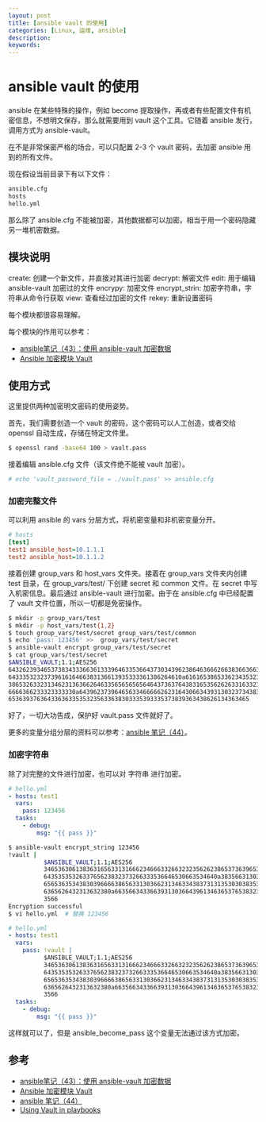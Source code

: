 ```yaml
---
layout: post
title: [ansible vault 的使用]
categories: [Linux, 运维, ansible]
description:
keywords: 
---
```


# ansible vault 的使用

ansible 在某些特殊的操作，例如 become 提取操作，再或者有些配置文件有机密信息，不想明文保存，那么就需要用到 vault 这个工具。它随着 ansible 发行，调用方式为 ansible-vault。

在不是非常保密严格的场合，可以只配置 2-3 个 vault 密码，去加密 ansible 用到的所有文件。

现在假设当前目录下有以下文件：

```sh
ansible.cfg
hosts
hello.yml
```

那么除了 ansible.cfg 不能被加密，其他数据都可以加密。相当于用一个密码隐藏另一堆机密数据。

## 模块说明

create: 创建一个新文件，并直接对其进行加密
decrypt: 解密文件
edit: 用于编辑 ansible-vault 加密过的文件
encrypy: 加密文件
encrypt_strin: 加密字符串，字符串从命令行获取
view: 查看经过加密的文件
rekey: 重新设置密码

每个模块都很容易理解。

每个模块的作用可以参考：

- [ansible笔记（43）：使用 ansible-vault 加密数据](https://www.zsythink.net/archives/3250)
- [Ansible 加密模块 Vault](https://blog.51cto.com/steed/2432427)

## 使用方式

这里提供两种加密明文密码的使用姿势。

首先，我们需要创造一个 vault 的密码，这个密码可以人工创造，或者交给 openssl 自动生成，存储在特定文件里。

```sh
$ openssl rand -base64 100 > vault.pass
```

接着编辑 ansible.cfg 文件（该文件绝不能被 vault 加密）。

```sh
# echo 'vault_password_file = ./vault.pass' >> ansible.cfg
```

### 加密完整文件

可以利用 ansible 的 vars 分层方式，将机密变量和非机密变量分开。

```ini
# hosts
[test]
test1 ansible_host=10.1.1.1
test2 ansible_host=10.1.1.2
```

接着创建 group_vars 和 host_vars 文件夹。接着在 group_vars 文件夹内创建 test 目录，在 group_vars/test/ 下创建 secret 和 common 文件。在 secret 中写入机密信息。最后通过 ansible-vault 进行加密。由于在 ansible.cfg 中已经配置了 vault 文件位置，所以一切都是免密操作。

```sh
$ mkdir -p group_vars/test
$ mkdir -p host_vars/test{1,2}
$ touch group_vars/test/secret group_vars/test/common
$ echo 'pass: 123456' >>  group_vars/test/secret
$ ansible-vault encrypt group_vars/test/secret
$ cat group_vars/test/secret
$ANSIBLE_VAULT;1.1;AES256
64326239346537383433366361333964633536643730343962386463666266383663663661326238
6433353232373961616466383136613935333361386264610a616165386533623435323261363437
38653263323134623136366264633565656565646437363764383165356262633163323332306365
6666366233323333330a643962373964656334666662623164306634393130323734383531303664
65363937636433636335353235633638303335393335373839363438626134363465
```

好了，一切大功告成，保护好 vault.pass 文件就好了。

更多的变量分组分层的资料可以参考：[ansible 笔记（44）](https://www.zsythink.net/archives/3270)。

### 加密字符串

除了对完整的文件进行加密，也可以对 字符串 进行加密。

```yml
# hello.yml
- hosts: test1
  vars:
    pass: 123456
  tasks:
    - debug:
        msg: "{{ pass }}"
```

```sh
$ ansible-vault encrypt_string 123456
!vault |
          $ANSIBLE_VAULT;1.1;AES256
          34653630613836316563313166623466633266323235626238653736396533346635653761656338
          6435353532633765623832373266333536646530663534640a383566313036666536383362633962
          65653635343830396666386563313036623134633438373131353030383534316665623166663366
          6365626432313632380a663566343366393130366439613463653765383237656430386233306539
          3566
Encryption successful
$ vi hello.yml  # 替换 123456
```

```yml
# hello.yml
- hosts: test1
  vars:
    pass: !vault |
          $ANSIBLE_VAULT;1.1;AES256
          34653630613836316563313166623466633266323235626238653736396533346635653761656338
          6435353532633765623832373266333536646530663534640a383566313036666536383362633962
          65653635343830396666386563313036623134633438373131353030383534316665623166663366
          6365626432313632380a663566343366393130366439613463653765383237656430386233306539
          3566
  tasks:
    - debug:
        msg: "{{ pass }}"
```

这样就可以了，但是 ansible_become_pass 这个变量无法通过该方式加密。

## 参考

- [ansible笔记（43）：使用 ansible-vault 加密数据](https://www.zsythink.net/archives/3250)
- [Ansible 加密模块 Vault](https://blog.51cto.com/steed/2432427)
- [ansible 笔记（44）](https://www.zsythink.net/archives/3270)
- [Using Vault in playbooks](https://docs.ansible.com/ansible/latest/user_guide/playbooks_vault.html)
